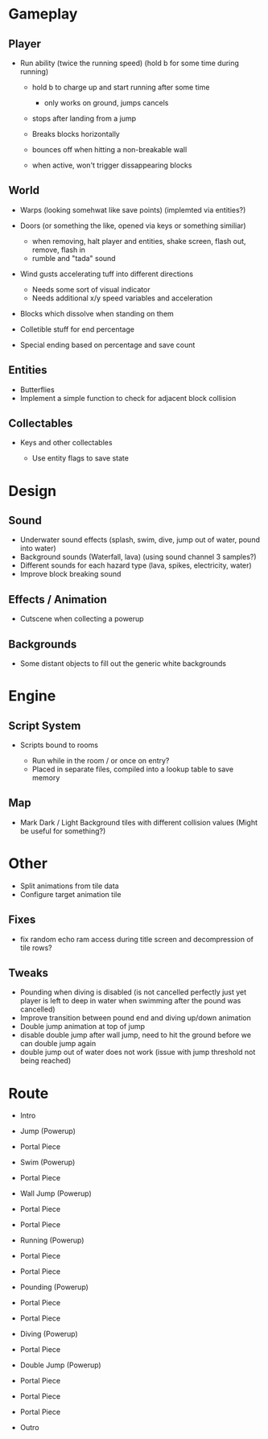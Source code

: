 
# Gameplay

## Player

- Run ability (twice the running speed) (hold b for some time during running)

    - hold b to charge up and start running after some time
        - only works on ground, jumps cancels

    - stops after landing from a jump
    - Breaks blocks horizontally
    - bounces off when hitting a non-breakable wall
    - when active, won't trigger dissappearing blocks

## World

- Warps (looking somehwat like save points) (implemted via entities?)
- Doors (or something the like, opened via keys or something similiar)

    - when removing, halt player and entities, shake screen, flash out, remove, flash in
    - rumble and "tada" sound

- Wind gusts accelerating tuff into different directions

    - Needs some sort of visual indicator
    - Needs additional x/y speed variables and acceleration

- Blocks which dissolve when standing on them

- Colletible stuff for end percentage
- Special ending based on percentage and save count

## Entities

- Butterflies
- Implement a simple function to check for adjacent block collision


## Collectables

- Keys and other collectables

    - Use entity flags to save state


# Design

## Sound

- Underwater sound effects (splash, swim, dive, jump out of water, pound into water)
- Background sounds (Waterfall, lava) (using sound channel 3 samples?)
- Different sounds for each hazard type (lava, spikes, electricity, water)
- Improve block breaking sound

## Effects / Animation

- Cutscene when collecting a powerup

## Backgrounds

- Some distant objects to fill out the generic white backgrounds


# Engine

## Script System

- Scripts bound to rooms

    - Run while in the room / or once on entry?
    - Placed in separate files, compiled into a lookup table to save memory

## Map

- Mark Dark / Light Background tiles with different collision values (Might be useful for something?)

# Other

- Split animations from tile data
- Configure target animation tile

## Fixes

- fix random echo ram access during title screen and decompression of tile rows?


## Tweaks

- Pounding when diving is disabled (is not cancelled perfectly just yet player is left to deep in water when swimming after the pound was cancelled)
- Improve transition between pound end and diving up/down animation
- Double jump animation at top of jump
- disable double jump after wall jump, need to hit the ground before we can double jump again
- double jump out of water does not work (issue with jump threshold not being reached)


# Route

- Intro
- Jump (Powerup)
- Portal Piece

- Swim (Powerup)
- Portal Piece

- Wall Jump (Powerup)
- Portal Piece
- Portal Piece

- Running (Powerup)
- Portal Piece
- Portal Piece

- Pounding (Powerup)
- Portal Piece
- Portal Piece

- Diving (Powerup)
- Portal Piece

- Double Jump (Powerup)
- Portal Piece
- Portal Piece
- Portal Piece

- Outro

